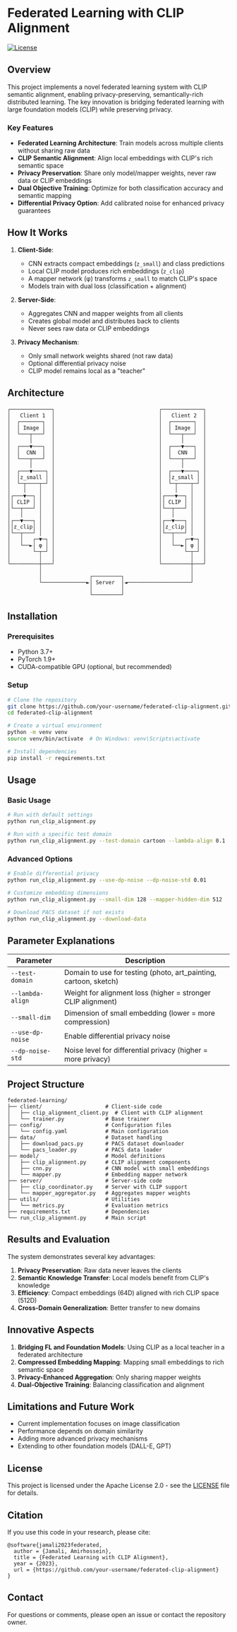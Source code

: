 # Federated Learning with CLIP Alignment

[![License](https://img.shields.io/badge/License-Apache%202.0-blue.svg)](LICENSE)

## Overview

This project implements a novel federated learning system with CLIP semantic alignment, enabling privacy-preserving, semantically-rich distributed learning. The key innovation is bridging federated learning with large foundation models (CLIP) while preserving privacy.

### Key Features

- **Federated Learning Architecture**: Train models across multiple clients without sharing raw data
- **CLIP Semantic Alignment**: Align local embeddings with CLIP's rich semantic space
- **Privacy Preservation**: Share only model/mapper weights, never raw data or CLIP embeddings
- **Dual Objective Training**: Optimize for both classification accuracy and semantic mapping
- **Differential Privacy Option**: Add calibrated noise for enhanced privacy guarantees

## How It Works

1. **Client-Side**: 
   - CNN extracts compact embeddings (`z_small`) and class predictions
   - Local CLIP model produces rich embeddings (`z_clip`)
   - A mapper network (φ) transforms `z_small` to match CLIP's space
   - Models train with dual loss (classification + alignment)

2. **Server-Side**:
   - Aggregates CNN and mapper weights from all clients
   - Creates global model and distributes back to clients
   - Never sees raw data or CLIP embeddings

3. **Privacy Mechanism**:
   - Only small network weights shared (not raw data)
   - Optional differential privacy noise
   - CLIP model remains local as a "teacher"

## Architecture

```
┌─────────────┐                                 ┌─────────────┐
│   Client 1  │                                 │   Client 2  │
│  ┌───────┐  │                                 │  ┌───────┐  │
│  │ Image │  │                                 │  │ Image │  │
│  └───┬───┘  │                                 │  └───┬───┘  │
│      │      │                                 │      │      │
│  ┌───▼───┐  │                                 │  ┌───▼───┐  │
│  │  CNN  │  │                                 │  │  CNN  │  │
│  └───┬───┘  │                                 │  └───┬───┘  │
│      │      │                                 │      │      │
│  ┌───▼────┐ │                                 │  ┌───▼────┐ │
│  │z_small │ │                                 │  │z_small │ │
│  └─┬────┬─┘ │                                 │  └─┬────┬─┘ │
│    │    │   │                                 │    │    │   │
│┌───▼──┐ │   │                                 │┌───▼──┐ │   │
││ CLIP │ │   │                                 ││ CLIP │ │   │
│└──┬───┘ │   │                                 │└──┬───┘ │   │
│   │     │   │                                 │   │     │   │
│┌──▼───┐ │   │                                 │┌──▼───┐ │   │
││z_clip│ │   │                                 ││z_clip│ │   │
│└──┬───┘ │   │                                 │└──┬───┘ │   │
│   │   ┌─▼─┐ │                                 │   │   ┌─▼─┐ │
│   └──►│ φ │ │                                 │   └──►│ φ │ │
│       └─┬─┘ │                                 │       └─┬─┘ │
│         │   │                                 │         │   │
└─────────┼───┘                                 └─────────┼───┘
          │                                               │
          │               ┌─────────┐                     │
          └──────────────►│ Server  │◄────────────────────┘
                          │         │
                          └─────────┘
```

## Installation

### Prerequisites

- Python 3.7+
- PyTorch 1.9+
- CUDA-compatible GPU (optional, but recommended)

### Setup

```bash
# Clone the repository
git clone https://github.com/your-username/federated-clip-alignment.git
cd federated-clip-alignment

# Create a virtual environment
python -m venv venv
source venv/bin/activate  # On Windows: venv\Scripts\activate

# Install dependencies
pip install -r requirements.txt
```

## Usage

### Basic Usage

```bash
# Run with default settings
python run_clip_alignment.py

# Run with a specific test domain
python run_clip_alignment.py --test-domain cartoon --lambda-align 0.1
```

### Advanced Options

```bash
# Enable differential privacy
python run_clip_alignment.py --use-dp-noise --dp-noise-std 0.01

# Customize embedding dimensions
python run_clip_alignment.py --small-dim 128 --mapper-hidden-dim 512

# Download PACS dataset if not exists
python run_clip_alignment.py --download-data
```

## Parameter Explanations

| Parameter | Description |
|-----------|-------------|
| `--test-domain` | Domain to use for testing (photo, art_painting, cartoon, sketch) |
| `--lambda-align` | Weight for alignment loss (higher = stronger CLIP alignment) |
| `--small-dim` | Dimension of small embedding (lower = more compression) |
| `--use-dp-noise` | Enable differential privacy noise |
| `--dp-noise-std` | Noise level for differential privacy (higher = more privacy) |

## Project Structure

```
federated-learning/
├── client/                    # Client-side code
│   ├── clip_alignment_client.py  # Client with CLIP alignment
│   └── trainer.py             # Base trainer
├── config/                    # Configuration files
│   └── config.yaml            # Main configuration
├── data/                      # Dataset handling
│   ├── download_pacs.py       # PACS dataset downloader
│   └── pacs_loader.py         # PACS data loader
├── model/                     # Model definitions
│   ├── clip_alignment.py      # CLIP alignment components
│   ├── cnn.py                 # CNN model with small embeddings
│   └── mapper.py              # Embedding mapper network
├── server/                    # Server-side code
│   ├── clip_coordinator.py    # Server with CLIP support
│   └── mapper_aggregator.py   # Aggregates mapper weights
├── utils/                     # Utilities
│   └── metrics.py             # Evaluation metrics
├── requirements.txt           # Dependencies
└── run_clip_alignment.py      # Main script
```

## Results and Evaluation

The system demonstrates several key advantages:

1. **Privacy Preservation**: Raw data never leaves the clients
2. **Semantic Knowledge Transfer**: Local models benefit from CLIP's knowledge
3. **Efficiency**: Compact embeddings (64D) aligned with rich CLIP space (512D)
4. **Cross-Domain Generalization**: Better transfer to new domains

## Innovative Aspects

1. **Bridging FL and Foundation Models**: Using CLIP as a local teacher in a federated architecture
2. **Compressed Embedding Mapping**: Mapping small embeddings to rich semantic space
3. **Privacy-Enhanced Aggregation**: Only sharing mapper weights
4. **Dual-Objective Training**: Balancing classification and alignment

## Limitations and Future Work

- Current implementation focuses on image classification
- Performance depends on domain similarity
- Adding more advanced privacy mechanisms
- Extending to other foundation models (DALL-E, GPT)

## License

This project is licensed under the Apache License 2.0 - see the [LICENSE](LICENSE) file for details.

## Citation

If you use this code in your research, please cite:

```
@software{jamali2023federated,
  author = {Jamali, Amirhossein},
  title = {Federated Learning with CLIP Alignment},
  year = {2023},
  url = {https://github.com/your-username/federated-clip-alignment}
}
```

## Contact

For questions or comments, please open an issue or contact the repository owner. 